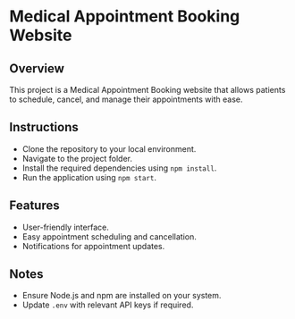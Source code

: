 # Medical Appointment Booking Website

## Overview
This project is a Medical Appointment Booking website that allows patients to schedule, cancel, and manage their appointments with ease.

## Instructions
- Clone the repository to your local environment.
- Navigate to the project folder.
- Install the required dependencies using `npm install`.
- Run the application using `npm start`.

## Features
- User-friendly interface.
- Easy appointment scheduling and cancellation.
- Notifications for appointment updates.

## Notes
- Ensure Node.js and npm are installed on your system.
- Update `.env` with relevant API keys if required.

